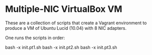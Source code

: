 # Multiple-NIC VirtualBox VM


These are a collection of scripts that create a Vagrant environment
to produce a VM of Ubuntu Lucid (10.04) with 8 NIC adapters.

One runs the scripts in order:

   bash -x init.pt1.sh
   bash -x init.pt2.sh
   bash -x init.pt3.sh

